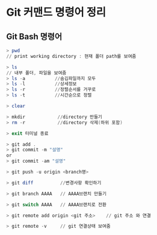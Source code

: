 # Git 커맨드 명령어 정리

## Git Bash 명령어
```powershell
> pwd
// print working directory : 현재 폴더 path를 보여줌
```
```powershell
> ls 
// 내부 폴더, 파일을 보여줌
> ls -a           //숨김파일까지 모두
> ls -l           //상세정보
> ls -r           //정렬순서를 거꾸로
> ls -t           //시간순으로 정렬
```
```powershell
> clear
```
```powershell
> mkdir            //directory 만들기
> rm -r            //directory 삭제(하위 포함)
```
```powershell
> exit 터미널 종료
```
```powershell
> git add .
> git commit -m "설명"
or
> git commit -am "설명"

> git push -u origin <branch명>
```
```powershell
> git diff          //변경사항 확인하기
```
```powershell
> git branch AAAA   // AAAA브랜치 만들기
```
```powershell
> git switch AAAA   // AAAA브랜치로 전환
```
```powershell
> git remote add origin <git 주소>    // git 주소 와 연결
```
```powershell
> git remote -v     // git 연결상태 보여줌
```
